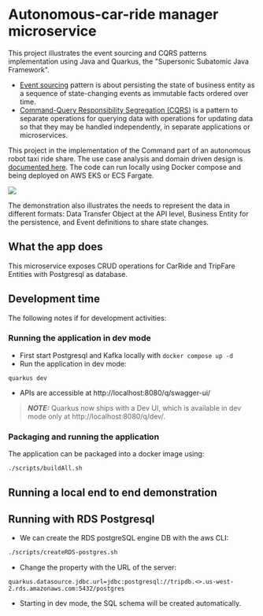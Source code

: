 # Autonomous-car-ride manager microservice

This project illustrates the event sourcing and CQRS patterns implementation using Java and Quarkus, the "Supersonic Subatomic Java Framework".

* [Event sourcing](https://jbcodeforce.github.io/eda-studies/patterns/event-sourcing/) pattern is about persisting the state of business entity as a sequence of state-changing events as immutable facts ordered over time.
* [Command-Query Responsibility Segregation (CQRS)](https://jbcodeforce.github.io/eda-studies/patterns/cqrs/) is a pattern to separate operations for querying data with operations for updating data so that they may be handled independently, in separate applications or microservices.

This project in the implementation of the Command part of an autonomous robot taxi ride share. The use case analysis and domain driven design is [documented here](https://jbcodeforce.github.io/eda-studies/solutions/autonomous-car/). The code can run locally using Docker compose and being deployed on AWS EKS or ECS Fargate.

![](./docs/cqrs-es.drawio.png)

The demonstration also illustrates the needs to represent the data in different formats: Data Transfer Object at the API level, Business Entity for the persistence, and Event definitions to share state changes. 

## What the app does

This microservice exposes CRUD operations for CarRide and TripFare Entities with Postgresql as database. 

## Development time

The following notes if for development activities:

### Running the application in dev mode

* First start Postgresql and Kafka locally with `docker compose up -d`
* Run the application in dev mode:

```shell script
quarkus dev
```

* APIs are accessible at http://localhost:8080/q/swagger-ui/

> **_NOTE:_**  Quarkus now ships with a Dev UI, which is available in dev mode only at http://localhost:8080/q/dev/.


### Packaging and running the application

The application can be packaged into a docker image using:

```shell script
./scripts/buildAll.sh
```

## Running a local end to end demonstration


## Running with RDS Postgresql

* We can create the RDS postgreSQL engine DB with the aws CLI:

```sh
./scripts/createRDS-postgres.sh
```

* Change the property with the URL of the server:

```
quarkus.datasource.jdbc.url=jdbc:postgresql://tripdb.<>.us-west-2.rds.amazonaws.com:5432/postgres
```

* Starting in dev mode, the SQL schema will be created automatically. 